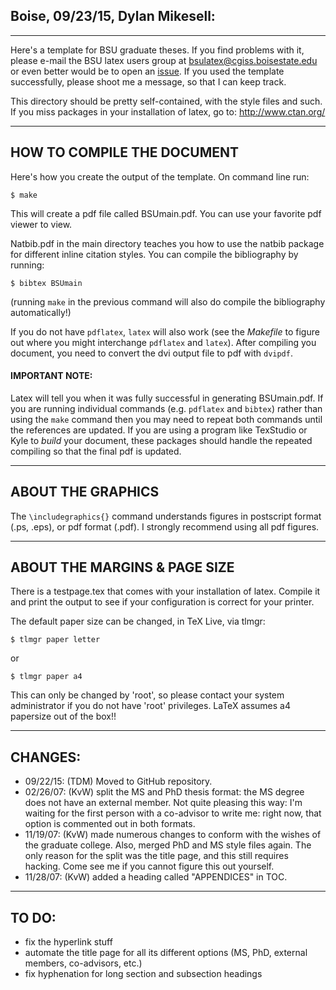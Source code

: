 ## Boise, 09/23/15, Dylan Mikesell:

------------------------------------------------------------------------

Here's a template for BSU graduate theses. If you find problems with it, please e-mail the BSU latex users group at bsulatex@cgiss.boisestate.edu or even better would be to open an [issue](https://github.com/dylanmikesell/BSU_LaTeX_Thesis_Template/issues). If you used the template successfully, please shoot me a message, so that I can keep track.

This directory should be pretty self-contained, with the style files and such. If you miss packages in your installation of latex, go to: http://www.ctan.org/

------------------------------------------------------------------------

## HOW TO COMPILE THE DOCUMENT

Here's how you create the output of the template. On command line run:

`$ make`

This will create a pdf file called BSUmain.pdf. You can use your favorite pdf viewer to view.

Natbib.pdf in the main directory teaches you how to use the natbib package for different inline citation styles. You can compile the bibliography by running:

`$ bibtex BSUmain`

(running `make` in the previous command will also do compile the bibliography automatically!)

If you do not have `pdflatex`, `latex` will also work (see the _Makefile_ to figure out where you might interchange `pdflatex` and `latex`). After compiling you document, you need to convert the dvi output file to pdf with `dvipdf`.

#### IMPORTANT NOTE: 

Latex will tell you when it was fully successful in generating BSUmain.pdf. If you are running individual commands (e.g. `pdflatex` and `bibtex`) rather than using the `make` command then you may need to repeat both commands until the references are updated. If you are using a program like TexStudio or Kyle to _build_ your document, these packages should handle the repeated compiling so that the final pdf is updated.

------------------------------------------------------------------------

## ABOUT THE GRAPHICS

The `\includegraphics{}` command understands figures in postscript format (.ps, .eps), or pdf format (.pdf). I strongly recommend using all pdf figures.

------------------------------------------------------------------------

## ABOUT THE MARGINS & PAGE SIZE

There is a testpage.tex that comes with your installation of latex. Compile it and print the output to see if your configuration is correct for your printer.

The default paper size can be changed, in TeX Live, via tlmgr:

`$ tlmgr paper letter`

or

`$ tlmgr paper a4`

This can only be changed by 'root', so please contact your system administrator if you do not have 'root' privileges. LaTeX assumes a4 papersize out of the box!!

------------------------------------------------------------------------

## CHANGES:

- 09/22/15: (TDM) Moved to GitHub repository.
- 02/26/07: (KvW) split the MS and PhD thesis format: the MS degree does not have an external member. Not quite pleasing this way: I'm waiting for the first person with a co-advisor to write me: right now, that option is commented out in both formats.
- 11/19/07: (KvW) made numerous changes to conform with the wishes of the  graduate college. Also, merged PhD and MS style files again. The only  reason for the split was the title page, and this still requires hacking. Come see me if you cannot figure this out yourself.
- 11/28/07: (KvW) added a heading called "APPENDICES" in TOC. 

------------------------------------------------------------------------

## TO DO:

- fix the hyperlink stuff
- automate the title page for all its different options (MS, PhD, external  members, co-advisors, etc.)
- fix hyphenation for long section and subsection headings

